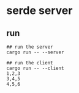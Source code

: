 # serde server

## run

```
## run the server
cargo run -- --server

## run the client
cargo run -- --client
1,2,3
3,4,5
4,5,6
```
